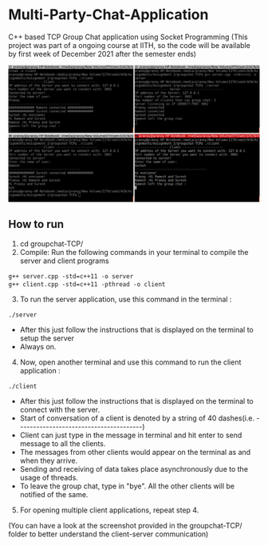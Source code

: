 # Multi-Party-Chat-Application
C++ based TCP Group Chat application using Socket Programming (This project was part of a ongoing course at IITH, so the code will be available by first week of December 2021 after the semester ends)

![](/screenshot.png)

## How to run
1. cd groupchat-TCP/
2. Compile:
Run the following commands in your terminal to compile the server and client programs
```
g++ server.cpp -std=c++11 -o server
g++ client.cpp -std=c++11 -pthread -o client
```
3. To run the server application, use this command in the terminal :
```
./server
```

* After this just follow the instructions that is displayed on the terminal to setup the server
* Always on.

4. Now, open another terminal and use this command to run the client application :
```
./client
```

* After this just follow the instructions that is displayed on the terminal to connect with the server. 
* Start of conversation of a client is denoted by a string of 40 dashes(i.e. ---------------------------------------)
* Client can just type in the message in terminal and hit enter to send message to all the clients.
* The messages from other clients would appear on the terminal as and when they arrive. 
* Sending and receiving of data takes place asynchronously due to the usage of threads.
* To leave the group chat, type in "bye". All the other clients will be notified of the same.

5. For opening multiple client applications, repeat step 4.

(You can have a look at the screenshot provided in the groupchat-TCP/ folder to better understand the client-server communication)
